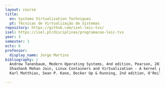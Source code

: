 ```yaml
---
layout: course
title:
  en: Systems Virtualization Techniques
  pt: Técnicas de Virtualização de Sistemas
repository: https://github.com/isel-leic-tvs/ 
isel: https://isel.pt/disciplinas/programacao-leic-tvs
year: 3
semester: 1
ects: 6
professor:
  display_name: Jorge Martins
bibliography: |
  Andrew Tanenbaum, Modern Operating Systems, 4nd edition, Pearson, 2014. ISBN: 978-0133591620
  Shashank Mohan Jain, Linux Containers and Virtualization - A kernel perspective, 2018. ISBN: 978-1080299423
  Karl Matthias, Sean P. Kane, Docker Up & Running, 2nd edition, O'Reilly Media, 2018. ISBN: 9781492036722 (consulta)
  
---
```

